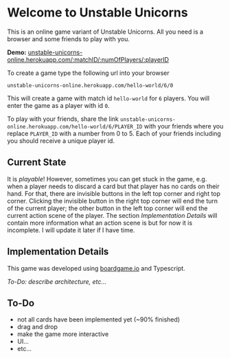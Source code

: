 # Welcome to Unstable Unicorns

This is an online game variant of Unstable Unicorns. All you need is a browser and some friends to play with you.

**Demo:** [unstable-unicorns-online.herokuapp.com/:matchID/:numOfPlayers/:playerID](unstable-unicorns-online.herokuapp.com/)

To create a game type the following url into your browser

 `unstable-unicorns-online.herokuapp.com/hello-world/6/0`

This will create a game with match id `hello-world` for `6` players. You will enter the game as a player with id `0`.

To play with your friends, share the link
 `unstable-unicorns-online.herokuapp.com/hello-world/6/PLAYER_ID`
 with your friends where you replace `PLAYER_ID` with a number from 0 to 5. Each of your friends including you should receive a unique player id. 

## Current State

It is *playable*! However, sometimes you can get stuck in the game, e.g. when a player needs to discard a card but that player has no cards on their hand. For that, there are invisible buttons in the left top corner and right top corner. Clicking the invisible button in the right top corner will end the turn of the current player; the other button in the left top corner will end the current action scene of the player. The section *Implementation Details* will contain more information what an action scene is but for now it is incomplete. I will update it later if I have time.

## Implementation Details

This game was developed using [boardgame.io](boardgame.io) and Typescript.

*To-Do: describe architecture, etc...*

## To-Do

 - not all cards have been implemented yet (~90% finished) 
 - drag and drop 
 - make the game more interactive
 - UI...
 - etc...

